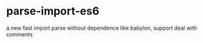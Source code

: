 # parse-import-es6
a new fast import parse without dependence like babylon, support deal with comments
